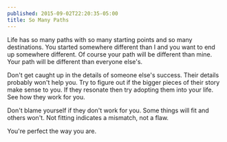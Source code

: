 ```yaml
---
published: 2015-09-02T22:20:35-05:00
title: So Many Paths
---
```

Life has so many paths with so many starting points and so many destinations. You started somewhere different than I and you want to end up somewhere different. Of course your path will be different than mine. Your path will be different than everyone else's.

Don't get caught up in the details of someone else's success. Their details probably won't help you. Try to figure out if the bigger pieces of their story make sense to you. If they resonate then try adopting them into your life. See how they work for you.

Don't blame yourself if they don't work for you. Some things will fit and others won't. Not fitting indicates a mismatch, not a flaw.

You're perfect the way you are.